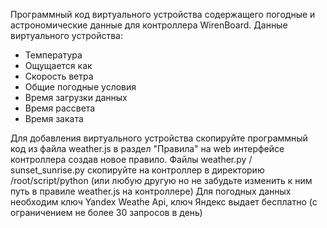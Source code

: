 Программный код виртуального устройства содержащего погодные и астрономические данные для контроллера WirenBoard.
Данные виртуального устройства:
- Температура
- Ощущается как
- Скорость ветра
- Общие погодные условия
- Время загрузки данных
- Время рассвета
- Время заката

Для добавления виртуального устройства скопируйте программный код из файла weather.js в раздел "Правила" на web интерфейсе контроллера создав новое правило.
Файлы weather.py / sunset_sunrise.py скопируйте на контроллер в директорию /root/script/python (или любую другую но не забудьте изменить к ним путь в правиле weather.js на контроллере)
Для погодных данных необходим ключ Yandex Weathe Api, ключ Яндекс выдает бесплатно (с ограничением не более 30 запросов в день)

